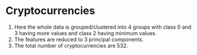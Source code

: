 # Cryptocurrencies

1. Here the whole data is grouped/clustered into 4 groups with class 0 and 3 having more values
   and class 2 having minimum values. 
2. The features are reduced to 3 principal components.
3. The total number of cryptocurrencies are 532.

